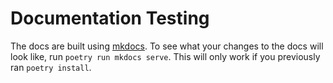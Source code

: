 # Documentation Testing

The docs are built using [mkdocs](https://www.mkdocs.org/). To see what your changes to the docs
will look like, run `poetry run mkdocs serve`. This will only work if you previously ran `poetry install`.
